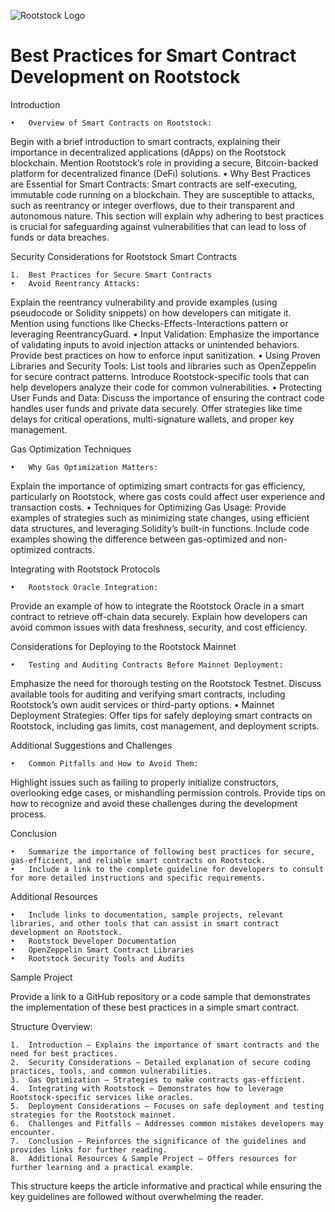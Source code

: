 ![Rootstock Logo](https://chainwire.org/wp-content/uploads/2024/03/Untitled_design_1_1710936225T83eQRnZET.jpg)

# Best Practices for Smart Contract Development on Rootstock

Introduction

	•	Overview of Smart Contracts on Rootstock:
Begin with a brief introduction to smart contracts, explaining their importance in decentralized applications (dApps) on the Rootstock blockchain.
Mention Rootstock’s role in providing a secure, Bitcoin-backed platform for decentralized finance (DeFi) solutions.
	•	Why Best Practices are Essential for Smart Contracts:
Smart contracts are self-executing, immutable code running on a blockchain. They are susceptible to attacks, such as reentrancy or integer overflows, due to their transparent and autonomous nature. This section will explain why adhering to best practices is crucial for safeguarding against vulnerabilities that can lead to loss of funds or data breaches.

Security Considerations for Rootstock Smart Contracts

	1.	Best Practices for Secure Smart Contracts
	•	Avoid Reentrancy Attacks:
Explain the reentrancy vulnerability and provide examples (using pseudocode or Solidity snippets) on how developers can mitigate it.
Mention using functions like Checks-Effects-Interactions pattern or leveraging ReentrancyGuard.
	•	Input Validation:
Emphasize the importance of validating inputs to avoid injection attacks or unintended behaviors. Provide best practices on how to enforce input sanitization.
	•	Using Proven Libraries and Security Tools:
List tools and libraries such as OpenZeppelin for secure contract patterns. Introduce Rootstock-specific tools that can help developers analyze their code for common vulnerabilities.
	•	Protecting User Funds and Data:
Discuss the importance of ensuring the contract code handles user funds and private data securely. Offer strategies like time delays for critical operations, multi-signature wallets, and proper key management.

Gas Optimization Techniques

	•	Why Gas Optimization Matters:
Explain the importance of optimizing smart contracts for gas efficiency, particularly on Rootstock, where gas costs could affect user experience and transaction costs.
	•	Techniques for Optimizing Gas Usage:
Provide examples of strategies such as minimizing state changes, using efficient data structures, and leveraging Solidity’s built-in functions. Include code examples showing the difference between gas-optimized and non-optimized contracts.

Integrating with Rootstock Protocols

	•	Rootstock Oracle Integration:
Provide an example of how to integrate the Rootstock Oracle in a smart contract to retrieve off-chain data securely.
Explain how developers can avoid common issues with data freshness, security, and cost efficiency.

Considerations for Deploying to the Rootstock Mainnet

	•	Testing and Auditing Contracts Before Mainnet Deployment:
Emphasize the need for thorough testing on the Rootstock Testnet.
Discuss available tools for auditing and verifying smart contracts, including Rootstock’s own audit services or third-party options.
	•	Mainnet Deployment Strategies:
Offer tips for safely deploying smart contracts on Rootstock, including gas limits, cost management, and deployment scripts.

Additional Suggestions and Challenges

	•	Common Pitfalls and How to Avoid Them:
Highlight issues such as failing to properly initialize constructors, overlooking edge cases, or mishandling permission controls.
Provide tips on how to recognize and avoid these challenges during the development process.

Conclusion

	•	Summarize the importance of following best practices for secure, gas-efficient, and reliable smart contracts on Rootstock.
	•	Include a link to the complete guideline for developers to consult for more detailed instructions and specific requirements.

Additional Resources

	•	Include links to documentation, sample projects, relevant libraries, and other tools that can assist in smart contract development on Rootstock.
	•	Rootstock Developer Documentation
	•	OpenZeppelin Smart Contract Libraries
	•	Rootstock Security Tools and Audits

Sample Project

Provide a link to a GitHub repository or a code sample that demonstrates the implementation of these best practices in a simple smart contract.

Structure Overview:

	1.	Introduction – Explains the importance of smart contracts and the need for best practices.
	2.	Security Considerations – Detailed explanation of secure coding practices, tools, and common vulnerabilities.
	3.	Gas Optimization – Strategies to make contracts gas-efficient.
	4.	Integrating with Rootstock – Demonstrates how to leverage Rootstock-specific services like oracles.
	5.	Deployment Considerations – Focuses on safe deployment and testing strategies for the Rootstock mainnet.
	6.	Challenges and Pitfalls – Addresses common mistakes developers may encounter.
	7.	Conclusion – Reinforces the significance of the guidelines and provides links for further reading.
	8.	Additional Resources & Sample Project – Offers resources for further learning and a practical example.

This structure keeps the article informative and practical while ensuring the key guidelines are followed without overwhelming the reader.
